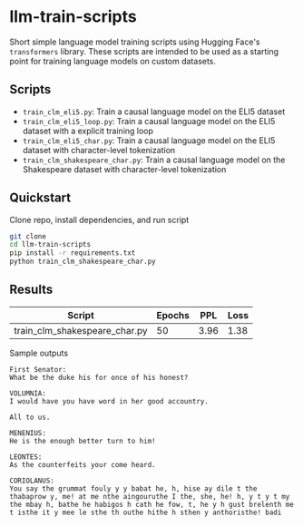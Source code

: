 # llm-train-scripts

Short simple language model training scripts using Hugging Face's `transformers` library. These scripts are intended to be used as a starting point for training language models on custom datasets.

## Scripts

- `train_clm_eli5.py`: Train a causal language model on the ELI5 dataset
- `train_clm_eli5_loop.py`: Train a causal language model on the ELI5 dataset with a explicit training loop
- `train_clm_eli5_char.py`: Train a causal language model on the ELI5 dataset with character-level tokenization
- `train_clm_shakespeare_char.py`: Train a causal language model on the Shakespeare dataset with character-level tokenization

## Quickstart

Clone repo, install dependencies, and run script

```bash
git clone
cd llm-train-scripts
pip install -r requirements.txt
python train_clm_shakespeare_char.py
```

## Results

| Script                        | Epochs | PPL  | Loss |
| ----------------------------- | ------ | ---- | ---- |
| train_clm_shakespeare_char.py | 50     | 3.96 | 1.38 |

Sample outputs

```
First Senator:
What be the duke his for once of his honest?

VOLUMNIA:
I would have you have word in her good accountry.

All to us.

MENENIUS:
He is the enough better turn to him!

LEONTES:
As the counterfeits your come heard.

CORIOLANUS:
You say the grummat fouly y y babat he, h, hise ay dile t the thabaprow y, me! at me nthe aingouruthe I the, she, he! h, y t y t my the mbay h, bathe he habigos h cath he fow, t, he y h gust brelenth me t isthe it y mee le sthe th outhe hithe h sthen y anthoristhe! badi
```

<!-- Epoch 20: 100%|████████████████████████████████████████████████████████████████████████████████████████████████████████████████████████████████████████████████████████████████████████████████████████████████████████████████████████████████████████████████| [Duration: 00:13][Loss: , loss=1.348]
[Epoch 20] PPL: 3.96 | Loss: 1.38

His placeful some inners' moieting and stroke
The little wintend of the friends? They not cause was well brief our citizens,
About him home strew herefore that he shall propersess' sake,
As we was for the brother two to the unto his leadings.

ISABELLA:
O, GHephay oway t me y t dint it y he t sthin t y hathe me thay n Coveray he GLAt y, de main whithruthay t he he t we, th abe mitho we, he hay e min Cawhe t tholy the y the hay me caway prere I th ce habe in carin ay haron he gle min, y adinthe way t:
Ndis m

---

First Senator:
What be the duke his for once of his honest?

VOLUMNIA:
I would have you have word in her good accountry.

All to us.

MENENIUS:
He is the enough better turn to him!

LEONTES:
As the counterfeits your come heard.

CORIOLANUS:
You say the grummat fouly y y babat he, h, hise ay dile t the thabaprow y, me! at me nthe aingouruthe I the, she, he! h, y t y t my the mbay h, bathe he habigos h cath he fow, t, he y h gust brelenth me t isthe it y mee le sthe th outhe hithe h sthen y anthoristhe! badi

---

KING RICHARD II:
Suddenly I should to do hear the Duke of Norfolk,
Lord of Norfolk of Lord of York, my of Lancaster,
And to hear my name. I know no less the talk of our shepherd,
Which wear renowned and so prance of York.

KING RICHARD II:
I my lord, I cay hay sprome I g t mele, t in hay lay tharuthay t Came bre thain t that yow sthowin in ay thayowse thet y st w, w I thin thabay gristow, adamyo in thalay t n st n th thougonglay thayow, Rin boure camy, thame ay ayo hamamy w, ye w me wn Cay n my t w, y sthe

--- -->
